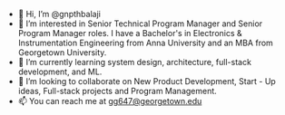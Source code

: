 - 👋 Hi, I’m @gnpthbalaji
- 👀 I’m interested in Senior Technical Program Manager and Senior Program Manager roles. I have a Bachelor's in Electronics & Instrumentation Engineering from Anna University and an MBA from Georgetown University. 
- 🌱 I’m currently learning system design, architecture, full-stack development, and ML. 
- 💞️ I’m looking to collaborate on New Product Development, Start - Up ideas, Full-stack projects and Program Management.
- 📫 You can reach me at gg647@georgetown.edu

<!---
gnpthbalaji/gnpthbalaji is a ✨ special ✨ repository because its `README.md` (this file) appears on your GitHub profile.
You can click the Preview link to take a look at your changes.
--->
